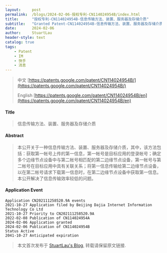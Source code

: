 ```yaml
---
layout:     post
permalink:  /blogs/2024-02-06-授权专利-CN114024954B/index.html
title:      "授权专利-CN114024954B-信息传输方法、装置、服务器及存储介质"
subtitle:   "Granted Patent-CN114024954B-信息传输方法、装置、服务器及存储介质"
date:       2024-02-06
author:     StuartLau
header-style: text
catalog: true
tags:
    - Patent
    - IM
    - 快手
    - 消息
---
```

> 中文 [https://patents.google.com/patent/CN114024954B/](https://patents.google.com/patent/CN114024954B/)
>
> English [https://patents.google.com/patent/CN114024954B/en](https://patents.google.com/patent/CN114024954B/en)

#### Title
> 信息传输方法、装置、服务器及存储介质











#### Abstract
> 本公开关于一种信息传输方法、装置、服务器及存储介质，其中，该方法包括：获取第一帐号上传的第一信息，第一帐号是目标应用的登录帐号；确定多个边缘节点设备中与第二帐号相匹配的第二边缘节点设备，第一帐号与第二帐号在目标应用中具有关联关系；将第一信息传输给第二边缘节点设备，以在第二帐号请求下载第一信息时，在第二边缘节点设备中获取第一信息。本公开解决了信息传输效率较低的问题。









#### Application Event
```
Application CN202111258520.9A events 
2021-10-27 Application filed by Beijing Dajia Internet Information Technology Co Ltd
2021-10-27 Priority to CN202111258520.9A
2022-02-08 Publication of CN114024954A
2024-02-06 Application granted
2024-02-06 Publication of CN114024954B
Status Active
2041-10-27 Anticipated expiration
```
> 本文首次发布于 [StuartLau's Blog](https://stuartlau.github.io), 
转载请保留原文链接.
